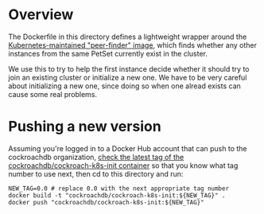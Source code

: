 # Overview

The Dockerfile in this directory defines a lightweight wrapper around the
[Kubernetes-maintained "peer-finder"
image](https://github.com/kubernetes/contrib/tree/master/pets/peer-finder),
which finds whether any other instances from the same PetSet currently exist in
the cluster.

We use this to try to help the first instance decide whether it should try to
join an existing cluster or initialize a new one. We have to be very careful
about initializing a new one, since doing so when one alread exists can cause
some real problems.

# Pushing a new version

Assuming you're logged in to a Docker Hub account that can push to the
cockroachdb organization, [check the latest tag of the
cockroachdb/cockroach-k8s-init
container](https://hub.docker.com/r/cockroachdb/cockroach-k8s-init/tags/) so
that you know what tag number to use next, then cd to this directory and run:

```shell
NEW_TAG=0.0 # replace 0.0 with the next appropriate tag number
docker build -t "cockroachdb/cockroach-k8s-init:${NEW_TAG}" .
docker push "cockroachdb/cockroach-k8s-init:${NEW_TAG}"
```

